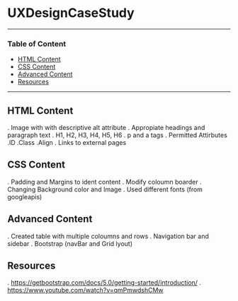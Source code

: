 # UXDesignCaseStudy

---
### Table of Content
- [HTML Content](#html-content)
- [CSS Content](#css-content)
- [Advanced Content](#advanced-content)
- [Resources](#resources)
---

## HTML Content
 . Image with with descriptive alt attribute
 . Appropiate headings and paragraph text
    . H1, H2, H3, H4, H5, H6
    . p and a tags
 . Permitted Attirbutes
    .ID
    .Class
    .Align
 . Links to external pages 

## CSS Content
  . Padding and Margins to ident content
  . Modify coloumn boarder 
  . Changing Background color and Image
  . Used different fonts (from googleapis)

## Advanced Content
  . Created table with multiple coloumns and rows
  . Navigation bar and sidebar
  . Bootstrap (navBar and Grid lyout)

## Resources
  . https://getbootstrap.com/docs/5.0/getting-started/introduction/
  . https://www.youtube.com/watch?v=qmPmwdshCMw  